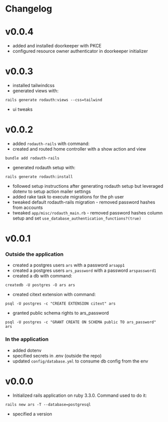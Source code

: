 # Changelog

# v0.0.4
- added and installed doorkeeper with PKCE
- configured resource owner authenticator in doorkeeper initializer

# v0.0.3

- installed tailwindcss
- generated views with:
```shell
rails generate rodauth:views --css=tailwind
```
- ui tweaks

# v0.0.2

- added `rodauth-rails` with command:
- created and routed home controller with a show action and view
```shell
bundle add rodauth-rails
```
- generated rodauth setup with:
```shell
rails generate rodauth:install
```
- followed setup instructions after generating rodauth setup but leveraged dotenv to setup action mailer settings
- added rake task to execute migrations for the ph user
- tweaked default rodauth-rails migration - removed password hashes from accounts
- tweaked `app/misc/rodauth_main.rb` - removed password hashes column setup and set `use_database_authentication_functions?(true)`

# v0.0.1

### Outside the application

- created a postgres users `ars` with a password `arsapp1`
- created a postgres users `ars_password` with a password `arspassword1`
- created a db with command:
```shell
createdb -U postgres -O ars ars
```
- created citext extension with command:
```shell
psql -U postgres -c "CREATE EXTENSION citext" ars
```
- granted public schema rights to ars_password
```shell
psql -U postgres -c "GRANT CREATE ON SCHEMA public TO ars_password" ars
```

### In the application

- added dotenv
- specified secrets in .env (outside the repo)
- updated `config/database.yml` to consume db config from the env

# v0.0.0

- Initialized rails application on ruby 3.3.0.
Command used to do it:
```shell
rails new ars -T --database=postgresql
```
- specified a version
